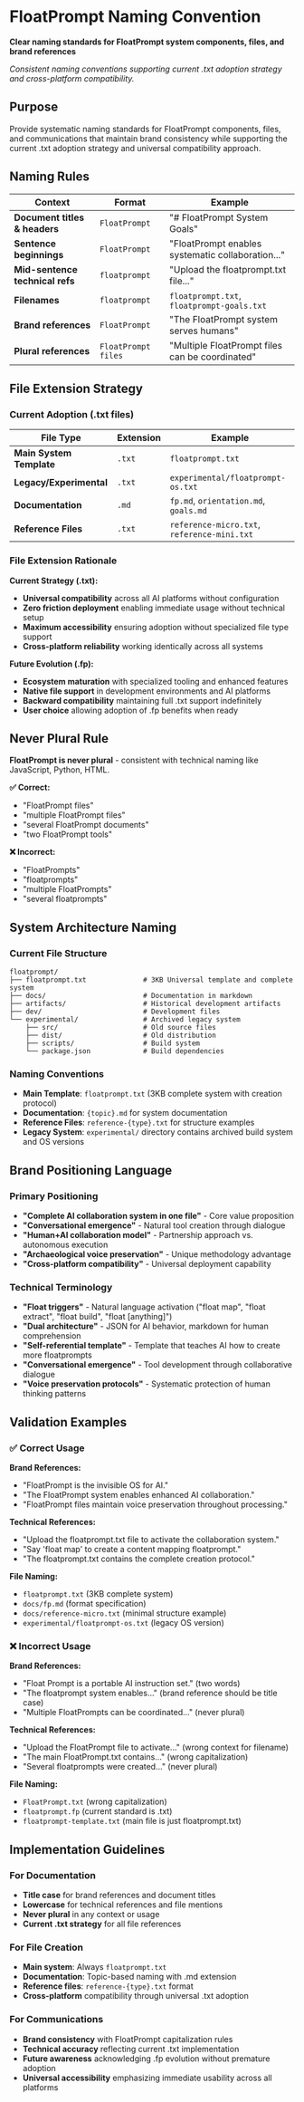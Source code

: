 # FloatPrompt Naming Convention

**Clear naming standards for FloatPrompt system components, files, and brand references**

*Consistent naming conventions supporting current .txt adoption strategy and cross-platform compatibility.*

## Purpose

Provide systematic naming standards for FloatPrompt components, files, and communications that maintain brand consistency while supporting the current .txt adoption strategy and universal compatibility approach.

## **Naming Rules**

| **Context** | **Format** | **Example** |
|-------------|------------|-------------|
| **Document titles & headers** | `FloatPrompt` | "# FloatPrompt System Goals" |
| **Sentence beginnings** | `FloatPrompt` | "FloatPrompt enables systematic collaboration..." |
| **Mid-sentence technical refs** | `floatprompt` | "Upload the floatprompt.txt file..." |
| **Filenames** | `floatprompt` | `floatprompt.txt`, `floatprompt-goals.txt` |
| **Brand references** | `FloatPrompt` | "The FloatPrompt system serves humans" |
| **Plural references** | `FloatPrompt files` | "Multiple FloatPrompt files can be coordinated" |

## **File Extension Strategy**

### **Current Adoption (.txt files)**

| **File Type** | **Extension** | **Example** |
|---------------|---------------|-------------|
| **Main System Template** | `.txt` | `floatprompt.txt` |
| **Legacy/Experimental** | `.txt` | `experimental/floatprompt-os.txt` |
| **Documentation** | `.md` | `fp.md`, `orientation.md`, `goals.md` |
| **Reference Files** | `.txt` | `reference-micro.txt`, `reference-mini.txt` |

### **File Extension Rationale**

**Current Strategy (.txt):**
- **Universal compatibility** across all AI platforms without configuration
- **Zero friction deployment** enabling immediate usage without technical setup
- **Maximum accessibility** ensuring adoption without specialized file type support
- **Cross-platform reliability** working identically across all systems

**Future Evolution (.fp):**
- **Ecosystem maturation** with specialized tooling and enhanced features
- **Native file support** in development environments and AI platforms
- **Backward compatibility** maintaining full .txt support indefinitely
- **User choice** allowing adoption of .fp benefits when ready

## **Never Plural Rule**

**FloatPrompt is never plural** - consistent with technical naming like JavaScript, Python, HTML.

**✅ Correct:**
- "FloatPrompt files"
- "multiple FloatPrompt files" 
- "several FloatPrompt documents"
- "two FloatPrompt tools"

**❌ Incorrect:**
- "FloatPrompts"
- "floatprompts" 
- "multiple FloatPrompts"
- "several floatprompts"

## **System Architecture Naming**

### **Current File Structure**
```
floatprompt/
├── floatprompt.txt              # 3KB Universal template and complete system
├── docs/                        # Documentation in markdown
├── artifacts/                   # Historical development artifacts
├── dev/                         # Development files
└── experimental/                # Archived legacy system
    ├── src/                     # Old source files  
    ├── dist/                    # Old distribution
    ├── scripts/                 # Build system
    └── package.json             # Build dependencies
```

### **Naming Conventions**
- **Main Template**: `floatprompt.txt` (3KB complete system with creation protocol)
- **Documentation**: `{topic}.md` for system documentation
- **Reference Files**: `reference-{type}.txt` for structure examples
- **Legacy System**: `experimental/` directory contains archived build system and OS versions

## **Brand Positioning Language**

### **Primary Positioning**
- **"Complete AI collaboration system in one file"** - Core value proposition
- **"Conversational emergence"** - Natural tool creation through dialogue
- **"Human+AI collaboration model"** - Partnership approach vs. autonomous execution
- **"Archaeological voice preservation"** - Unique methodology advantage
- **"Cross-platform compatibility"** - Universal deployment capability

### **Technical Terminology**
- **"Float triggers"** - Natural language activation ("float map", "float extract", "float build", "float [anything]")
- **"Dual architecture"** - JSON for AI behavior, markdown for human comprehension
- **"Self-referential template"** - Template that teaches AI how to create more floatprompts
- **"Conversational emergence"** - Tool development through collaborative dialogue
- **"Voice preservation protocols"** - Systematic protection of human thinking patterns

## **Validation Examples**

### **✅ Correct Usage**

**Brand References:**
- "FloatPrompt is the invisible OS for AI."
- "The FloatPrompt system enables enhanced AI collaboration."
- "FloatPrompt files maintain voice preservation throughout processing."

**Technical References:**
- "Upload the floatprompt.txt file to activate the collaboration system."
- "Say 'float map' to create a content mapping floatprompt."
- "The floatprompt.txt contains the complete creation protocol."

**File Naming:**
- `floatprompt.txt` (3KB complete system)
- `docs/fp.md` (format specification)
- `docs/reference-micro.txt` (minimal structure example)
- `experimental/floatprompt-os.txt` (legacy OS version)

### **❌ Incorrect Usage**

**Brand References:**
- "Float Prompt is a portable AI instruction set." (two words)
- "The floatprompt system enables..." (brand reference should be title case)
- "Multiple FloatPrompts can be coordinated..." (never plural)

**Technical References:**
- "Upload the FloatPrompt file to activate..." (wrong context for filename)
- "The main FloatPrompt.txt contains..." (wrong capitalization)
- "Several floatprompts were created..." (never plural)

**File Naming:**
- `FloatPrompt.txt` (wrong capitalization)
- `floatprompt.fp` (current standard is .txt)
- `floatprompt-template.txt` (main file is just floatprompt.txt)

## **Implementation Guidelines**

### **For Documentation**
- **Title case** for brand references and document titles
- **Lowercase** for technical references and file mentions
- **Never plural** in any context or usage
- **Current .txt strategy** for all file references

### **For File Creation**
- **Main system**: Always `floatprompt.txt`
- **Documentation**: Topic-based naming with .md extension
- **Reference files**: `reference-{type}.txt` format
- **Cross-platform** compatibility through universal .txt adoption

### **For Communications**
- **Brand consistency** with FloatPrompt capitalization rules
- **Technical accuracy** reflecting current .txt implementation
- **Future awareness** acknowledging .fp evolution without premature adoption
- **Universal accessibility** emphasizing immediate usability across all platforms
